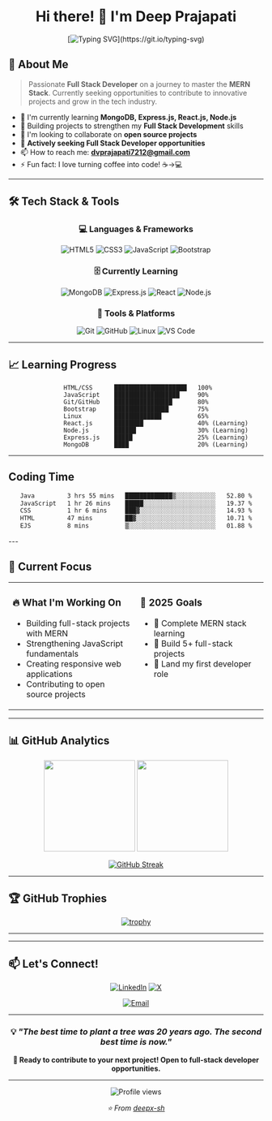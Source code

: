 <div align="center">

# Hi there! 👋 I'm Deep Prajapati
</div>
<div align="center">
  
[![Typing SVG](https://readme-typing-svg.herokuapp.com?font=Fira+Code&size=30&duration=3000&pause=1000&color=9D00FF&center=true&vCenter=true&width=600&lines=Full+Stack+Developer;MERN+Stack+Enthusiast;Always+Learning+New+Things;Open+to+Opportunities!)](https://git.io/typing-svg)

</div>

## 🚀 About Me

> Passionate **Full Stack Developer** on a journey to master the **MERN Stack**. Currently seeking opportunities to contribute to innovative projects and grow in the tech industry.

- 🔭 I'm currently learning **MongoDB, Express.js, React.js, Node.js**
- 🌱 Building projects to strengthen my **Full Stack Development** skills
- 👯 I'm looking to collaborate on **open source projects**
- 💼 **Actively seeking Full Stack Developer opportunities**
- 📫 How to reach me: **dvprajapati7212@gmail.com**
- ⚡ Fun fact: I love turning coffee into code! ☕→💻

---

## 🛠️ Tech Stack & Tools

<div align="center">

### 💻 Languages & Frameworks
![HTML5](https://img.shields.io/badge/HTML5-E34F26?style=for-the-badge&logo=html5&logoColor=white)
![CSS3](https://img.shields.io/badge/CSS3-1572B6?style=for-the-badge&logo=css3&logoColor=white)
![JavaScript](https://img.shields.io/badge/JavaScript-F7DF1E?style=for-the-badge&logo=javascript&logoColor=black)
![Bootstrap](https://img.shields.io/badge/Bootstrap-563D7C?style=for-the-badge&logo=bootstrap&logoColor=white)

### 🗄️ Currently Learning
![MongoDB](https://img.shields.io/badge/MongoDB-4EA94B?style=for-the-badge&logo=mongodb&logoColor=white)
![Express.js](https://img.shields.io/badge/Express.js-404D59?style=for-the-badge)
![React](https://img.shields.io/badge/React-20232A?style=for-the-badge&logo=react&logoColor=61DAFB)
![Node.js](https://img.shields.io/badge/Node.js-43853D?style=for-the-badge&logo=node.js&logoColor=white)

### 🔧 Tools & Platforms
![Git](https://img.shields.io/badge/Git-F05032?style=for-the-badge&logo=git&logoColor=white)
![GitHub](https://img.shields.io/badge/GitHub-100000?style=for-the-badge&logo=github&logoColor=white)
![Linux](https://img.shields.io/badge/Linux-FCC624?style=for-the-badge&logo=linux&logoColor=black)
![VS Code](https://img.shields.io/badge/Visual_Studio_Code-0078D4?style=for-the-badge&logo=visual%20studio%20code&logoColor=white)

</div>

---

## 📈 Learning Progress

<div align="center">

```text
 HTML/CSS      ████████████████████   100%
JavaScript    ██████████████████     90%
Git/GitHub    ████████████████       80%
Bootstrap     ███████████████        75%
Linux         █████████████          65%
           React.js      ████████               40% (Learning)
           Node.js       ██████                 30% (Learning)
           Express.js    █████                  25% (Learning)
           MongoDB       ████                   20% (Learning)
```

</div>

---
## Coding Time
<div align="center">
<!--START_SECTION:waka-->

```txt
Java         3 hrs 55 mins   █████████████▒░░░░░░░░░░░   52.80 %
JavaScript   1 hr 26 mins    █████░░░░░░░░░░░░░░░░░░░░   19.37 %
CSS          1 hr 6 mins     ███▓░░░░░░░░░░░░░░░░░░░░░   14.93 %
HTML         47 mins         ██▓░░░░░░░░░░░░░░░░░░░░░░   10.71 %
EJS          8 mins          ▒░░░░░░░░░░░░░░░░░░░░░░░░   01.88 %
```

<!--END_SECTION:waka-->
</div>
---

## 🎯 Current Focus

<div align="center">
  
<table>
<tr>
<td width="50%" valign="top">

### 🔥 What I'm Working On
- Building full-stack projects with MERN
- Strengthening JavaScript fundamentals
- Creating responsive web applications
- Contributing to open source projects

</td>
<td width="50%" valign="top">

### 🎯 2025 Goals
- 🔄 Complete MERN stack learning
- 🔄 Build 5+ full-stack projects
- 🎯 Land my first developer role

</td>
</tr>
</table>

</div>

---

## 📊 GitHub Analytics

<div align="center">
  
<img height="180em" src="https://github-readme-stats.vercel.app/api?username=deepx-sh&show_icons=true&theme=tokyonight&include_all_commits=true&count_private=true"/>
<img height="180em" src="https://github-readme-stats.vercel.app/api/top-langs/?username=deepx-sh&layout=compact&langs_count=7&theme=tokyonight"/>

</div>

<div align="center">
  
[![GitHub Streak](https://streak-stats.demolab.com/?user=deepx-sh&theme=tokyonight)](https://git.io/streak-stats)

</div>

---

## 🏆 GitHub Trophies

<div align="center">
  
[![trophy](https://github-profile-trophy.vercel.app/?username=deepx-sh&theme=tokyonight&row=1&column=6)](https://github.com/ryo-ma/github-profile-trophy)

</div>

---

<!-- ## 🌟 Featured Projects

<div align="center">

[![ReadMe Card](https://github-readme-stats.vercel.app/api/pin/?username=yourusername&repo=project1&theme=tokyonight)](https://github.com/yourusername/project1)
[![ReadMe Card](https://github-readme-stats.vercel.app/api/pin/?username=yourusername&repo=project2&theme=tokyonight)](https://github.com/yourusername/project2)

</div> -->

---

## 📫 Let's Connect!

<div align="center">

[![LinkedIn](https://img.shields.io/badge/LinkedIn-0077B5?style=for-the-badge&logo=linkedin&logoColor=white)](https://linkedin.com/in/deep-prajapati-63b6491b6)
[![X](https://img.shields.io/badge/X-1DA1F2?style=for-the-badge&logo=x&logoColor=black)](https://x.com/deepx_sh)
<!-- [![Portfolio](https://img.shields.io/badge/Portfolio-000000?style=for-the-badge&logo=notion&logoColor=white)](https://yourportfolio.com) -->
[![Email](https://img.shields.io/badge/Email-D14836?style=for-the-badge&logo=gmail&logoColor=white)](mailto:dvprajapati7212@gmail.com)

</div>

---

<div align="center">
  
### 💡 *"The best time to plant a tree was 20 years ago. The second best time is now."*

**🚀 Ready to contribute to your next project! Open to full-stack developer opportunities.**

---

<img src="https://komarev.com/ghpvc/?username=deepx-sh&color=blueviolet&style=flat-square&label=Profile+Views" alt="Profile views" />

*⭐️ From [deepx-sh](https://github.com/deepx-sh)*

</div>

